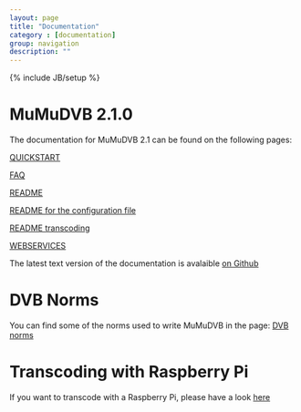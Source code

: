 ```yaml
---
layout: page
title: "Documentation"
category : [documentation]
group: navigation
description: ""
---
```

{% include JB/setup %}


# MuMuDVB 2.1.0

The documentation for MuMuDVB 2.1 can be found on the following pages: 

[QUICKSTART](asciidoc/mumudvb-2.1.0/QUICKSTART.html)

[FAQ](asciidoc/mumudvb-2.1.0/FAQ.html)

[README](asciidoc/mumudvb-2.1.0/README.html)

[README for the configuration file](asciidoc/mumudvb-2.1.0/README_CONF.html)

[README transcoding](asciidoc/mumudvb-2.1.0/TRANSCODE_EXTERNAL.html)

[WEBSERVICES](asciidoc/mumudvb-2.1.0/WEBSERVICES.html)

The latest text version of the documentation is avalaible [on Github](https://github.com/braice/MuMuDVB/tree/mumudvb2/doc)


# DVB Norms

You can find some of the norms used to write MuMuDVB in the page: [DVB norms](dvb_norms)

# Transcoding with Raspberry Pi

If you want to transcode with a Raspberry Pi, please have a look [here](trmumu)





